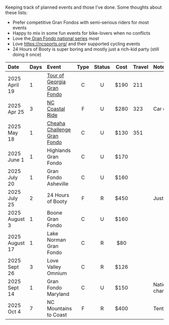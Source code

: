 Keeping track of planned events and those I've done. Some thoughts about these lists:

- Prefer competitive Gran Fondos with semi-serious riders for most events
- Happy to mix in some fun events for bike-lovers when no conflicts
- Love the[ Gran Fondo national series](https://www.granfondonationalseries.com/gfns-events-2025?utm_source=chatgpt.com) most
- Love https://ncsports.org/ and their supported cycling events
- 24 Hours of Booty is super boring and mostly just a rich-kid party (still doing it once)

| Date           | Days | Event                                                                                    | Type | Status | Cost | Travel | Notes                  |
| :------------- | :--- | :--------------------------------------------------------------------------------------- | :--: | :----: | :--: | :----- | :--------------------- |
| 2025 April 19  | 1    | [Tour of Georgia Gran Fondo](https://www.granfondonationalseries.com/gran-fondo-georgia) |  C   |   U    | $190 | 211    |                        |
| 2025 Apr 25    | 3    | [NC Coastal Ride](https://ncsports.org/event/cyclenc_coastal_ride/)                      |  F   |   U    | $280 | 323    | Car camping            |
| 2025 May 18    | 1    | [Cheaha Challenge Gran Fondo](https://www.cheahachallenge.com/)                          |  C   |   U    | $130 | 351    |                        |
| 2025 June 1    | 1    | Highlands Gran Fondo                                                                     |  C   |   U    | $170 |        |                        |
| 2025 July 20   | 1    | Gran Fondo Asheville                                                                     |  C   |   U    | $160 |        |                        |
| 2025 July 25   | 2    | 24 Hours of Booty                                                                        |  F   |   R    | $450 |        | Just this once         |
| 2025 August 3  | 1    | Boone Gran Fondo                                                                         |  C   |   U    | $160 |        |                        |
| 2025 August 17 | 1    | Lake Norman Gran Fondo                                                                   |  C   |   R    | $80  |        |                        |
| 2025 Sept 26   | 3    | Love Valley Omnium                                                                       |  C   |   R    | $126 |        |                        |
| 2025 Sept 14   | 1    | Gran Fondo Maryland                                                                      |  C   |   U    | $150 |        | National championships |
| 2025 Oct 4     | 7    | NC Mountains to Coast                                                                    |  F   |   R    | $400 |        | Tent camping           |
